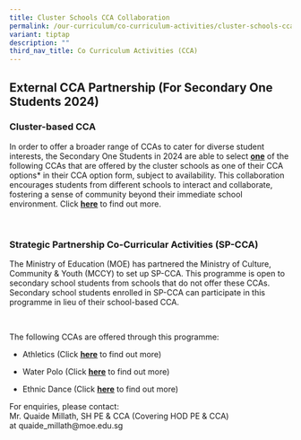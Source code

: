 ```yaml
---
title: Cluster Schools CCA Collaboration
permalink: /our-curriculum/co-curriculum-activities/cluster-schools-cca-collab/
variant: tiptap
description: ""
third_nav_title: Co Curriculum Activities (CCA)
---
```

<h2>External CCA Partnership (For Secondary One Students 2024)</h2><p></p><h3>Cluster-based CCA</h3><p>In order to offer a broader range of CCAs to cater for diverse student interests, the Secondary One Students in 2024 are able to select <strong><u>one</u></strong> of the following CCAs that are offered by the cluster schools as one of their CCA options* in their CCA option form, subject to availability. This collaboration encourages students from different schools to interact and collaborate, fostering a sense of community beyond their immediate school environment. Click <strong><a href="/files/CCA Matters/Cluster_Schools_CCA_Collaboration_2024.pdf" rel="noopener noreferrer nofollow" target="_blank"><u>here</u></a></strong> to find out more.</p><p>&nbsp;</p><h3>Strategic Partnership Co-Curricular Activities (SP-CCA)</h3><p>The Ministry of Education (MOE) has partnered the Ministry of Culture, Community &amp; Youth (MCCY) to set up SP-CCA. This programme is open to secondary school students from schools that do not offer these CCAs. Secondary school students enrolled in SP-CCA can participate in this programme in lieu of their school-based CCA.</p><p>&nbsp;</p><p>The following CCAs are offered through this programme:</p><ul data-tight="true" class="tight"><li><p>Athletics (Click <strong><a href="/files/CCA Matters/4__SP_CCA_Athletics_Publicity_Poster__2024_.pdf" rel="noopener noreferrer nofollow" target="_blank"><u>here</u></a></strong> to find out more)</p></li><li><p>Water Polo (Click <strong><a href="/files/CCA Matters/5__SP_CCA_Water_Polo_Publicity_Poster__2024_.pdf" rel="noopener noreferrer nofollow" target="_blank"><u>here</u></a></strong> to find out more)</p></li><li><p>Ethnic Dance (Click <strong><a href="/files/CCA Matters/4__SP_CCA_Publicity_Poster__2024_.pdf" rel="noopener noreferrer nofollow" target="_blank"><u>here</u></a></strong> to find out more)</p></li></ul><p></p><p></p><p>For enquiries, please contact:<br>Mr. Quaide Millath, SH PE &amp; CCA (Covering HOD PE &amp; CCA) at&nbsp;<a rel="noopener noreferrer nofollow" target="_blank">quaide_millath@moe.edu.sg</a></p><p></p>